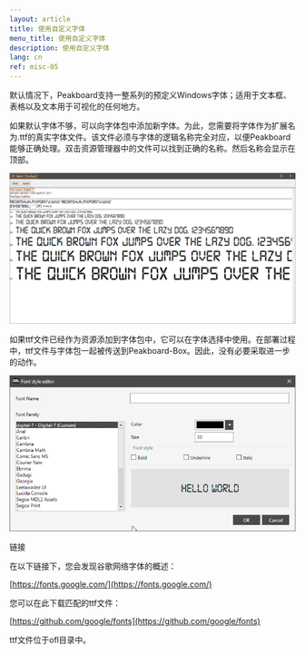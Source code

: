 ```yaml
---
layout: article
title: 使用自定义字体
menu_title: 使用自定义字体
description: 使用自定义字体
lang: cn
ref: misc-05
---
```

默认情况下，Peakboard支持一整系列的预定义Windows字体；适用于文本框、表格以及文本用于可视化的任何地方。

如果默认字体不够，可以向字体包中添加新字体。为此，您需要将字体作为扩展名为.ttf的真实字体文件。该文件必须与字体的逻辑名称完全对应，以便Peakboard能够正确处理。双击资源管理器中的文件可以找到正确的名称。然后名称会显示在顶部。

![image_1](/assets/images/misc/custom-fonts/MiscFonts01.png)

如果ttf文件已经作为资源添加到字体包中，它可以在字体选择中使用。在部署过程中，ttf文件与字体包一起被传送到Peakboard-Box。因此，没有必要采取进一步的动作。

![image_1](/assets/images/misc/custom-fonts/MiscFonts02.png)

链接

在以下链接下，您会发现谷歌网络字体的概述：

[https://fonts.google.com/](https://fonts.google.com/)

您可以在此下载匹配的ttf文件：

[https://github.com/google/fonts](https://github.com/google/fonts)

ttf文件位于ofl目录中。
